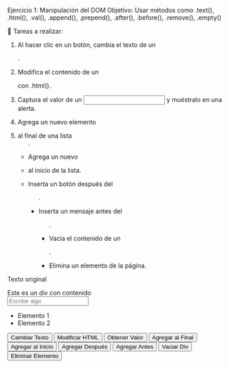 Ejercicio 1: Manipulación del DOM
Objetivo: Usar métodos como .text(), .html(), .val(), .append(), .prepend(), .after(), .before(), .remove(), .empty()

📌 Tareas a realizar:

1. Al hacer clic en un botón, cambia el texto de un <p>.

2. Modifica el contenido de un <div> con .html().

3. Captura el valor de un <input> y muéstralo en una alerta.

4. Agrega un nuevo elemento <li> al final de una lista <ul>.

5. Agrega un nuevo <li> al inicio de la lista.

6. Inserta un botón después del <ul>.

7. Inserta un mensaje antes del <ul>.

8. Vacía el contenido de un <div>.

9. Elimina un elemento de la página.


<p id="parrafo">Texto original</p>
<div id="contenido">Este es un div con contenido</div>
<input type="text" id="entrada" placeholder="Escribe algo">
<ul id="lista">
    <li>Elemento 1</li>
    <li>Elemento 2</li>
</ul>
<button id="cambiarTexto">Cambiar Texto</button>
<button id="modificarHTML">Modificar HTML</button>
<button id="obtenerValor">Obtener Valor</button>
<button id="agregarFinal">Agregar al Final</button>
<button id="agregarInicio">Agregar al Inicio</button>
<button id="agregarDespues">Agregar Después</button>
<button id="agregarAntes">Agregar Antes</button>
<button id="vaciarDiv">Vaciar Div</button>
<button id="eliminarElemento">Eliminar Elemento</button>

<script src="https://code.jquery.com/jquery-3.6.4.min.js"></script>
<script>
    $(document).ready(function () {
        // Implementa las funciones aquí
    });
</script>